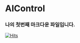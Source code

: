# AIControl

### 나의 첫번째 마크다운 파일입니다.

[![Hits](https://hits.seeyoufarm.com/api/count/incr/badge.svg?url=https%3A%2F%2Fgithub.com%2FJungmg&count_bg=%234CBAC6&title_bg=%23555555&icon=&icon_color=%23E7E7E7&title=hits&edge_flat=false)](https://hits.seeyoufarm.com)
